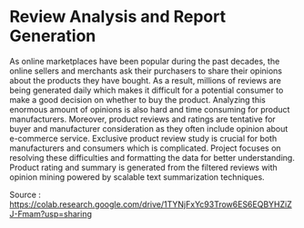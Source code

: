 # Review Analysis and Report Generation

As online marketplaces have been popular during the past decades, the online sellers and merchants ask their purchasers to share their opinions about the products they have bought. As a result, millions of reviews are being generated daily which makes it difficult for a potential consumer to make a good decision on whether to buy the product. Analyzing this enormous amount of opinions is also hard and time consuming for product manufacturers. Moreover, product reviews and ratings are tentative for buyer and manufacturer consideration as they often include opinion about e-commerce service. Exclusive product review study is crucial for both manufacturers and consumers which is complicated. 
Project focuses on resolving these difficulties and formatting the data for better understanding. 
Product rating and summary is generated from the filtered reviews with opinion mining powered by scalable text summarization techniques.

Source : https://colab.research.google.com/drive/1TYNjFxYc93Trow6ES6EQBYHZiZJ-Fmam?usp=sharing